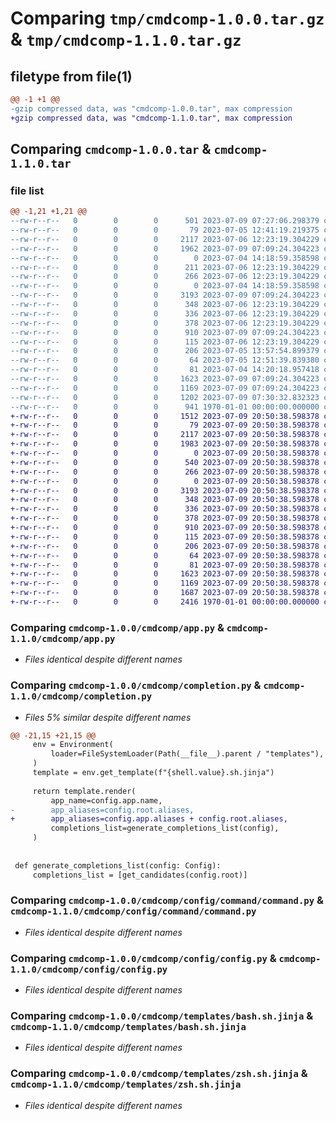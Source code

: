 # Comparing `tmp/cmdcomp-1.0.0.tar.gz` & `tmp/cmdcomp-1.1.0.tar.gz`

## filetype from file(1)

```diff
@@ -1 +1 @@
-gzip compressed data, was "cmdcomp-1.0.0.tar", max compression
+gzip compressed data, was "cmdcomp-1.1.0.tar", max compression
```

## Comparing `cmdcomp-1.0.0.tar` & `cmdcomp-1.1.0.tar`

### file list

```diff
@@ -1,21 +1,21 @@
--rw-r--r--   0        0        0      501 2023-07-09 07:27:06.298379 cmdcomp-1.0.0/README.md
--rw-r--r--   0        0        0       79 2023-07-05 12:41:19.219375 cmdcomp-1.0.0/cmdcomp/__init__.py
--rw-r--r--   0        0        0     2117 2023-07-06 12:23:19.304229 cmdcomp-1.0.0/cmdcomp/app.py
--rw-r--r--   0        0        0     1962 2023-07-09 07:09:24.304223 cmdcomp-1.0.0/cmdcomp/completion.py
--rw-r--r--   0        0        0        0 2023-07-04 14:18:59.358598 cmdcomp-1.0.0/cmdcomp/config/__init__.py
--rw-r--r--   0        0        0      211 2023-07-06 12:23:19.304229 cmdcomp-1.0.0/cmdcomp/config/app_info.py
--rw-r--r--   0        0        0      266 2023-07-06 12:23:19.304229 cmdcomp-1.0.0/cmdcomp/config/cmdcomp_info.py
--rw-r--r--   0        0        0        0 2023-07-04 14:18:59.358598 cmdcomp-1.0.0/cmdcomp/config/command/__init__.py
--rw-r--r--   0        0        0     3193 2023-07-09 07:09:24.304223 cmdcomp-1.0.0/cmdcomp/config/command/command.py
--rw-r--r--   0        0        0      348 2023-07-06 12:23:19.304229 cmdcomp-1.0.0/cmdcomp/config/command/option/__init__.py
--rw-r--r--   0        0        0      336 2023-07-06 12:23:19.304229 cmdcomp-1.0.0/cmdcomp/config/command/option/command_option.py
--rw-r--r--   0        0        0      378 2023-07-06 12:23:19.304229 cmdcomp-1.0.0/cmdcomp/config/command/option/file_option.py
--rw-r--r--   0        0        0      910 2023-07-09 07:09:24.304223 cmdcomp-1.0.0/cmdcomp/config/config.py
--rw-r--r--   0        0        0      115 2023-07-06 12:23:19.304229 cmdcomp-1.0.0/cmdcomp/config/model.py
--rw-r--r--   0        0        0      206 2023-07-05 13:57:54.899379 cmdcomp-1.0.0/cmdcomp/exception.py
--rw-r--r--   0        0        0       64 2023-07-05 12:51:39.839380 cmdcomp-1.0.0/cmdcomp/main.py
--rw-r--r--   0        0        0       81 2023-07-04 14:20:18.957418 cmdcomp-1.0.0/cmdcomp/shell_type.py
--rw-r--r--   0        0        0     1623 2023-07-09 07:09:24.304223 cmdcomp-1.0.0/cmdcomp/templates/bash.sh.jinja
--rw-r--r--   0        0        0     1169 2023-07-09 07:09:24.304223 cmdcomp-1.0.0/cmdcomp/templates/zsh.sh.jinja
--rw-r--r--   0        0        0     1202 2023-07-09 07:30:32.832323 cmdcomp-1.0.0/pyproject.toml
--rw-r--r--   0        0        0      941 1970-01-01 00:00:00.000000 cmdcomp-1.0.0/PKG-INFO
+-rw-r--r--   0        0        0     1512 2023-07-09 20:50:38.598378 cmdcomp-1.1.0/README.md
+-rw-r--r--   0        0        0       79 2023-07-09 20:50:38.598378 cmdcomp-1.1.0/cmdcomp/__init__.py
+-rw-r--r--   0        0        0     2117 2023-07-09 20:50:38.598378 cmdcomp-1.1.0/cmdcomp/app.py
+-rw-r--r--   0        0        0     1983 2023-07-09 20:50:38.598378 cmdcomp-1.1.0/cmdcomp/completion.py
+-rw-r--r--   0        0        0        0 2023-07-09 20:50:38.598378 cmdcomp-1.1.0/cmdcomp/config/__init__.py
+-rw-r--r--   0        0        0      540 2023-07-09 20:50:38.598378 cmdcomp-1.1.0/cmdcomp/config/app_info.py
+-rw-r--r--   0        0        0      266 2023-07-09 20:50:38.598378 cmdcomp-1.1.0/cmdcomp/config/cmdcomp_info.py
+-rw-r--r--   0        0        0        0 2023-07-09 20:50:38.598378 cmdcomp-1.1.0/cmdcomp/config/command/__init__.py
+-rw-r--r--   0        0        0     3193 2023-07-09 20:50:38.598378 cmdcomp-1.1.0/cmdcomp/config/command/command.py
+-rw-r--r--   0        0        0      348 2023-07-09 20:50:38.598378 cmdcomp-1.1.0/cmdcomp/config/command/option/__init__.py
+-rw-r--r--   0        0        0      336 2023-07-09 20:50:38.598378 cmdcomp-1.1.0/cmdcomp/config/command/option/command_option.py
+-rw-r--r--   0        0        0      378 2023-07-09 20:50:38.598378 cmdcomp-1.1.0/cmdcomp/config/command/option/file_option.py
+-rw-r--r--   0        0        0      910 2023-07-09 20:50:38.598378 cmdcomp-1.1.0/cmdcomp/config/config.py
+-rw-r--r--   0        0        0      115 2023-07-09 20:50:38.598378 cmdcomp-1.1.0/cmdcomp/config/model.py
+-rw-r--r--   0        0        0      206 2023-07-09 20:50:38.598378 cmdcomp-1.1.0/cmdcomp/exception.py
+-rw-r--r--   0        0        0       64 2023-07-09 20:50:38.598378 cmdcomp-1.1.0/cmdcomp/main.py
+-rw-r--r--   0        0        0       81 2023-07-09 20:50:38.598378 cmdcomp-1.1.0/cmdcomp/shell_type.py
+-rw-r--r--   0        0        0     1623 2023-07-09 20:50:38.598378 cmdcomp-1.1.0/cmdcomp/templates/bash.sh.jinja
+-rw-r--r--   0        0        0     1169 2023-07-09 20:50:38.598378 cmdcomp-1.1.0/cmdcomp/templates/zsh.sh.jinja
+-rw-r--r--   0        0        0     1687 2023-07-09 20:50:38.598378 cmdcomp-1.1.0/pyproject.toml
+-rw-r--r--   0        0        0     2416 1970-01-01 00:00:00.000000 cmdcomp-1.1.0/PKG-INFO
```

### Comparing `cmdcomp-1.0.0/cmdcomp/app.py` & `cmdcomp-1.1.0/cmdcomp/app.py`

 * *Files identical despite different names*

### Comparing `cmdcomp-1.0.0/cmdcomp/completion.py` & `cmdcomp-1.1.0/cmdcomp/completion.py`

 * *Files 5% similar despite different names*

```diff
@@ -21,15 +21,15 @@
     env = Environment(
         loader=FileSystemLoader(Path(__file__).parent / "templates"),
     )
     template = env.get_template(f"{shell.value}.sh.jinja")
 
     return template.render(
         app_name=config.app.name,
-        app_aliases=config.root.aliases,
+        app_aliases=config.app.aliases + config.root.aliases,
         completions_list=generate_completions_list(config),
     )
 
 
 def generate_completions_list(config: Config):
     completions_list = [get_candidates(config.root)]
```

### Comparing `cmdcomp-1.0.0/cmdcomp/config/command/command.py` & `cmdcomp-1.1.0/cmdcomp/config/command/command.py`

 * *Files identical despite different names*

### Comparing `cmdcomp-1.0.0/cmdcomp/config/config.py` & `cmdcomp-1.1.0/cmdcomp/config/config.py`

 * *Files identical despite different names*

### Comparing `cmdcomp-1.0.0/cmdcomp/templates/bash.sh.jinja` & `cmdcomp-1.1.0/cmdcomp/templates/bash.sh.jinja`

 * *Files identical despite different names*

### Comparing `cmdcomp-1.0.0/cmdcomp/templates/zsh.sh.jinja` & `cmdcomp-1.1.0/cmdcomp/templates/zsh.sh.jinja`

 * *Files identical despite different names*

